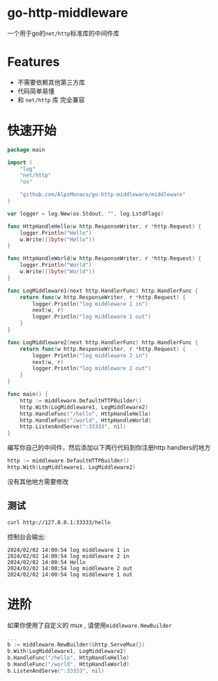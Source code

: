 # go-http-middleware
一个用于go的`net/http`标准库的中间件库  

# Features
* 不需要依赖其他第三方库
* 代码简单易懂
* 和 `net/http` 库 完全兼容


# 快速开始
```go
package main

import (
	"log"
	"net/http"
	"os"

	"github.com/AlpsMonaco/go-http-middleware/middleware"
)

var logger = log.New(os.Stdout, "", log.LstdFlags)

func HttpHandleHello(w http.ResponseWriter, r *http.Request) {
	logger.Println("Hello")
	w.Write([]byte("Hello"))
}

func HttpHandleWorld(w http.ResponseWriter, r *http.Request) {
	logger.Println("World")
	w.Write([]byte("World"))
}

func LogMiddleware1(next http.HandlerFunc) http.HandlerFunc {
	return func(w http.ResponseWriter, r *http.Request) {
		logger.Println("log middleware 1 in")
		next(w, r)
		logger.Println("log middleware 1 out")
	}
}

func LogMiddleware2(next http.HandlerFunc) http.HandlerFunc {
	return func(w http.ResponseWriter, r *http.Request) {
		logger.Println("log middleware 2 in")
		next(w, r)
		logger.Println("log middleware 2 out")
	}
}

func main() {
	http := middleware.DefaultHTTPBuilder()
	http.With(LogMiddleware1, LogMiddleware2)
	http.HandleFunc("/hello", HttpHandleHello)
	http.HandleFunc("/world", HttpHandleWorld)
	http.ListenAndServe(":33333", nil)
}

```
编写你自己的中间件，然后添加以下两行代码到你注册http handlers的地方  
```go
http := middleware.DefaultHTTPBuilder()
http.With(LogMiddleware1, LogMiddleware2)
```
没有其他地方需要修改

## 测试
```bash
curl http://127.0.0.1:33333/hello
```
控制台会输出:  
```
2024/02/02 14:00:54 log middleware 1 in
2024/02/02 14:00:54 log middleware 2 in
2024/02/02 14:00:54 Hello
2024/02/02 14:00:54 log middleware 2 out
2024/02/02 14:00:54 log middleware 1 out
```

# 进阶
如果你使用了自定义的 mux , 请使用`middleware.NewBuilder`

```go
...
b := middleware.NewBuilder(&http.ServeMux{})
b.With(LogMiddleware1, LogMiddleware2)
b.HandleFunc("/hello", HttpHandleHello)
b.HandleFunc("/world", HttpHandleWorld)
b.ListenAndServe(":33333", nil)
```
